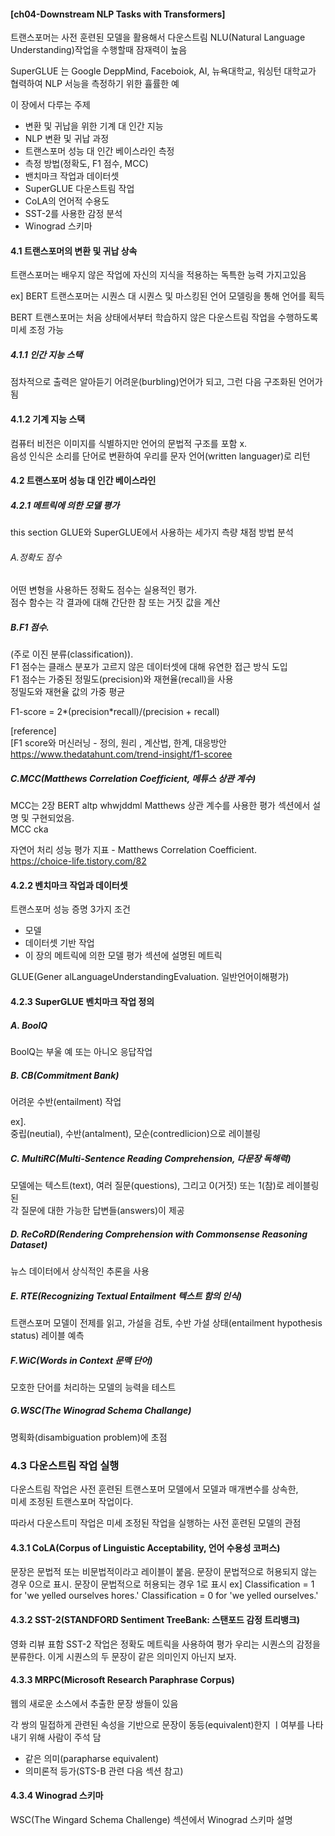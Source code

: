 #### [ch04-Downstream NLP Tasks with Transformers]



트랜스포머는 사전 훈련된 모델을 활용해서 다운스트림 NLU(Natural Language Understanding)작업을 수행할때 
잠재력이 높음


SuperGLUE 는 Google DeppMind, Faceboiok, AI, 뉴욕대학교, 워싱턴 대학교가 협력하여 
NLP 서능을 측정하기 위한 휼률한 예


이 장에서 다루는 주제    

- 변환 및 귀납을 위한 기계 대 인간 지능
- NLP 변환 및 귀납 과정
- 트랜스포머 성능 대 인간 베이스라인 측정
- 측정 방법(정확도, F1 점수, MCC)
- 밴치마크 작업과 데이터셋
- SuperGLUE 다운스트림 작업
- CoLA의 언어적 수용도
- SST-2를 사용한 감정 분석
- Winograd 스키마
  




#### 4.1 트랜스포머의 변환 및 귀납 상속    
트랜스포머는 배우지 않은 작업에 자신의 지식을 적용하는 독특한 능력 가지고있음

ex]
BERT 트랜스포머는 시퀀스 대 시퀀스 및 마스킹된 언어 모델링을 통해 언어를 획득

BERT 트랜스포머는 처음 상태에서부터 학습하지 않은 다운스트림 작업을 수행하도록 미세 조정 가능



##### 4.1.1 인간 지능 스택
점차적으로 출력은 알아듣기 어려운(burbling)언어가 되고, 그런 다음 구조화된 언어가 됨




#### 4.1.2 기계 지능 스택    
컴퓨터 비전은 이미지를 식별하지만 언어의 문법적 구조를 포함 x.    
음성 인식은 소리를 단어로 변환하여 우리를 문자 언어(written languager)로 리턴



#### 4.2 트랜스포머 성능 대 인간 베이스라인    



##### 4.2.1 메트릭에 의한 모델 평가

this section  GLUE와 SuperGLUE에서 사용하는 세가지 측량 채점 방법 분석


###### A.정확도 점수   
어떤 변형을 사용하든 정확도 점수는 실용적인 평가.    
점수 함수는 각 결과에 대해 간단한 참 또는 거짓 값을 계산



##### B.F1 점수.   
(주로 이진 분류(classification)).    
F1 점수는 클래스 분포가 고르지 않은 데이터셋에 대해 유연한 접근 방식 도입    
F1 점수는 가중된 정밀도(precision)와 재현율(recall)을 사용    
정밀도와 재현율 값의 가중 평균


F1-score = 2*(precision*recall)/(precision + recall)


[reference]   
[F1 score와 머신러닝 - 정의, 원리 , 계산법, 한계, 대응방안   
https://www.thedatahunt.com/trend-insight/f1-scoree    


##### C.MCC(Matthews Correlation Coefficient, 메튜스 상관 계수)    
MCC는 2장 BERT altp whwjddml Matthews 상관 계수를 사용한 평가 섹션에서 설명 및 구현되었음.   
MCC cka





자연어 처리 성능 평가 지표 - Matthews Correlation Coefficient.   
https://choice-life.tistory.com/82



#### 4.2.2 벤치마크 작업과 데이터셋

트랜스포머 성능 증명 3가지 조건
- 모델
- 데이터셋 기반 작업
- 이 장의 메트릭에 의한 모델 평가 섹션에 설명된 메트릭





GLUE(Gener alLanguageUnderstandingEvaluation. 일반언어이해평가)





#### 4.2.3 SuperGLUE 벤치마크 작업 정의

##### A. BoolQ
BoolQ는 부울 예 또는 아니오 응답작업



##### B. CB(Commitment Bank)
어려운 수반(entailment) 작업


ex].  
중립(neutial), 수반(antalment), 모순(contredlicion)으로 레이블링 



##### C. MultiRC(Multi-Sentence Reading Comprehension, 다문장 독해력)

모델에는 텍스트(text), 여러 질문(questions), 그리고 0(거짓) 또는 1(참)로 레이블링된  
각 질문에 대한 가능한 답변들(answers)이 제공


##### D. ReCoRD(Rendering Comprehension with Commonsense Reasoning Dataset)

뉴스 데이터에서 상식적인 추론을 사용



##### E. RTE(Recognizing Textual Entailment 텍스트 함의 인식)
트랜스포머 모델이 전제를 읽고, 가설을 검토, 수반 가설 상태(entailment hypothesis status) 레이블 예측



##### F.WiC(Words in Context 문맥 단어)
모호한 단어를 처리하는 모델의 능력을 테스트

##### G.WSC(The Winograd Schema Challange)
명획화(disambiguation problem)에 초점



### 4.3 다운스트림 작업 실행  
다운스트림 작업은 사전 훈련된 트랜스포머 모델에서 모델과 매개변수를 상속한,   
미세 조정된 트랜스포머 작업이다.

따라서 다운스트미 작업은 미세 조정된 작업을 실행하는 사전 훈련된 모델의 관점



#### 4.3.1 CoLA(Corpus of Linguistic Acceptability, 언어 수용성 코퍼스)   

문장은 문법적 또는 비문법적이라고 레이블이 붙음. 문장이 문법적으로 허용되지 않는 경우
0으로 표시. 문장이 문법적으로 허용되는 경우 1로  표시
ex]
Classification = 1 for 'we yelled ourselves hores.'
Classification = 0 for 'we yelled ourselves.'


#### 4.3.2 SST-2(STANDFORD Sentiment TreeBank: 스탠포드 감정 트리뱅크)
영화 리뷰 표함
SST-2 작업은 정확도 메트릭을 사용하여 평가
우리는 시퀀스의 감정을 분류한다. 이게 시퀀스의 두 문장이 같은 의미인지 아닌지 보자.


#### 4.3.3 MRPC(Microsoft Research Paraphrase Corpus)
웹의 새로운 소스에서 추출한 문장 쌍들이 있음

각 쌍의 밀접하게 관련된 속성을 기반으로 문장이 동등(equivalent)한지 ㅣ여부를 나타내기 위해 사람이 주석 담

- 같은 의미(parapharse equivalent)
- 의미론적 등가(STS-B 관련 다음 섹션 참고)
  



#### 4.3.4 Winograd 스키마
WSC(The Wingard Schema Challenge) 섹션에서 Winograd 스키마 설명

